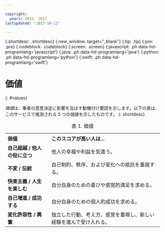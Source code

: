 ```yaml
---

copyright:
  years: 2015, 2017
lastupdated: "2017-10-12"

---
```


{:shortdesc: .shortdesc}
{:new_window: target="_blank"}
{:tip: .tip}
{:pre: .pre}
{:codeblock: .codeblock}
{:screen: .screen}
{:javascript: .ph data-hd-programlang='javascript'}
{:java: .ph data-hd-programlang='java'}
{:python: .ph data-hd-programlang='python'}
{:swift: .ph data-hd-programlang='swift'}

# 価値
{: #values}

*価値*は、筆者の意思決定に影響を及ぼす動機付け要因を示します。以下の表は、このサービスで推測される 5 つの価値を示したものです。
{: shortdesc}

<table>
  <caption>表 1. 価値</caption>
  <tr>
    <th style="text-align:left">価値</th>
    <th style="text-align:left">このスコアが高い人は...</th>
  </tr>
  <tr>
    <td><strong>自己超越 / 他人の役に立つ</strong></td>
    <td>他人の幸福や利益を気遣う。</td>
  </tr>
  <tr>
    <td><strong>不変 / 伝統</strong></td>
    <td>自己制約、秩序、および変化への抵抗を重視する。</td>
  </tr>
  <tr>
    <td><strong>快楽主義 / 人生を楽しむ</strong></td>
    <td>自分自身のための喜びや感覚的満足を求める。</td>
  </tr>
  <tr>
    <td><strong>自己増進 / 成功する</strong></td>
    <td>自分自身のための個人的成功を求める。</td>
  </tr>
  <tr>
    <td><strong>変化許容性 / 興奮</strong></td>
    <td>独立した行動、考え方、感覚を重視し、新しい経験を進んで受け入れる。</td>
  </tr>
</table>
